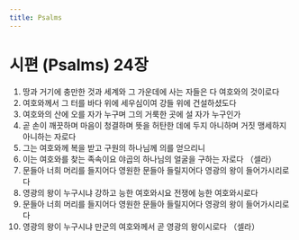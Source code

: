 ```yaml
---
title: Psalms
---
```


# 시편 (Psalms) 24장
1. 땅과 거기에 충만한 것과 세계와 그 가운데에 사는 자들은 다 여호와의 것이로다
1. 여호와께서 그 터를 바다 위에 세우심이여 강들 위에 건설하셨도다
1. 여호와의 산에 오를 자가 누구며 그의 거룩한 곳에 설 자가 누구인가
1. 곧 손이 깨끗하며 마음이 청결하며 뜻을 허탄한 데에 두지 아니하며 거짓 맹세하지 아니하는 자로다
1. 그는 여호와께 복을 받고 구원의 하나님께 의를 얻으리니
1. 이는 여호와를 찾는 족속이요 야곱의 하나님의 얼굴을 구하는 자로다 （셀라）
1. 문들아 너희 머리를 들지어다 영원한 문들아 들릴지어다 영광의 왕이 들어가시리로다
1. 영광의 왕이 누구시냐 강하고 능한 여호와시요 전쟁에 능한 여호와시로다
1. 문들아 너희 머리를 들지어다 영원한 문들아 들릴지어다 영광의 왕이 들어가시리로다
1. 영광의 왕이 누구시냐 만군의 여호와께서 곧 영광의 왕이시로다 （셀라）